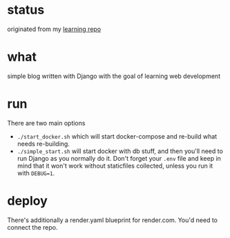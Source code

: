 # status
originated from my [learning repo]

# what
simple blog written with Django with the goal of learning web development

# run
There are two main options
- `./start_docker.sh` which will start docker-compose and re-build what needs
    re-building.
- `./simple_start.sh` will start docker with db stuff, and then you'll need
    to run Django as you normally do it. Don't forget your `.env` file and
    keep in mind that it won't work without staticfiles collected, unless you
    run it with `DEBUG=1`.

# deploy
There's additionally a render.yaml blueprint for render.com.
You'd need to connect the repo.

[learning repo]: https://github.com/juliancoffee/tree/main/django-blog

